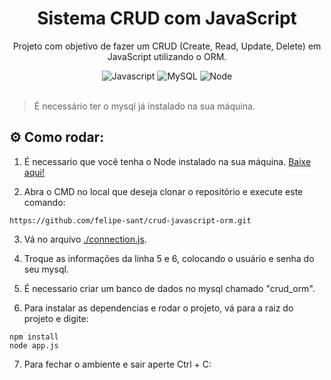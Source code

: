 <div align="center">

# Sistema CRUD com JavaScript

Projeto com objetivo de fazer um CRUD (Create, Read, Update, Delete) em JavaScript utilizando o ORM.

<img alt="Javascript" src="https://img.shields.io/badge/javascript-%23323330.svg?style=for-the-badge&logo=javascript&logoColor=%23F7DF1E">
<img alt="MySQL" src="https://img.shields.io/badge/MySQL-00000F?style=for-the-badge&logo=mysql&logoColor=white"/>
<img alt="Node" src="https://img.shields.io/badge/node.js-6DA55F?style=for-the-badge&logo=node.js&logoColor=white"/>

</div> <br>

> É necessário ter o mysql já instalado na sua máquina.

## ⚙️ Como rodar:

1. É necessario que você tenha o Node instalado na sua máquina. [Baixe aqui!](https://nodejs.org/pt-br/download/package-manager)

2. Abra o CMD no local que deseja clonar o repositório e execute este comando:

```
https://github.com/felipe-sant/crud-javascript-orm.git
```

3. Vá no arquivo [./connection.js](connection.js).

4. Troque as informações da linha 5 e 6, colocando o usuário e senha do seu mysql.

5. É necessario criar um banco de dados no mysql chamado "crud_orm".

6. Para instalar as dependencias e rodar o projeto, vá para a raiz do projeto e digite:

```
npm install
node app.js
```

7. Para fechar o ambiente e sair aperte Ctrl + C:
